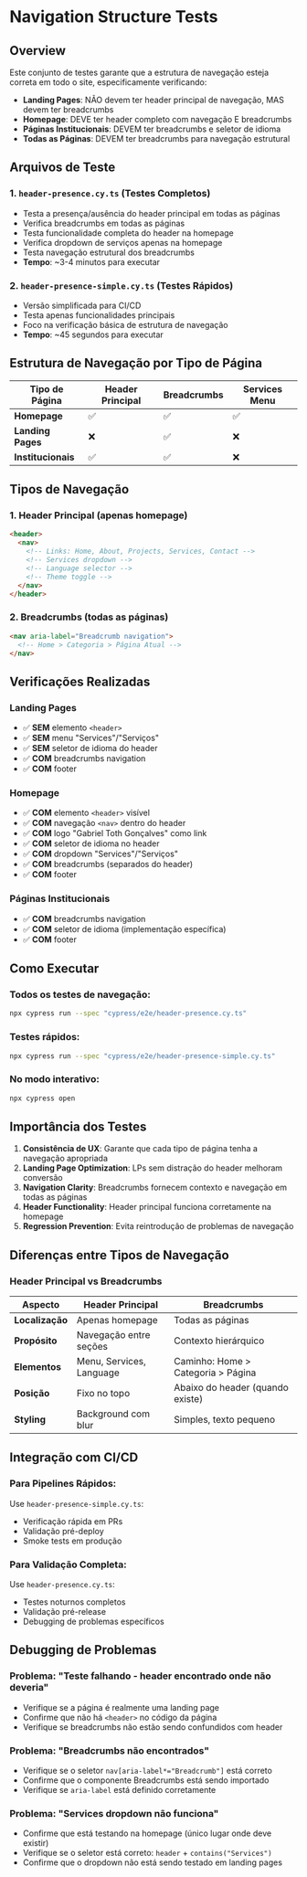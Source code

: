 # Navigation Structure Tests

## Overview

Este conjunto de testes garante que a estrutura de navegação esteja correta em todo o site, especificamente verificando:

- **Landing Pages**: NÃO devem ter header principal de navegação, MAS devem ter breadcrumbs
- **Homepage**: DEVE ter header completo com navegação E breadcrumbs
- **Páginas Institucionais**: DEVEM ter breadcrumbs e seletor de idioma
- **Todas as Páginas**: DEVEM ter breadcrumbs para navegação estrutural

## Arquivos de Teste

### 1. `header-presence.cy.ts` (Testes Completos)
- Testa a presença/ausência do header principal em todas as páginas
- Verifica breadcrumbs em todas as páginas
- Testa funcionalidade completa do header na homepage
- Verifica dropdown de serviços apenas na homepage
- Testa navegação estrutural dos breadcrumbs
- **Tempo**: ~3-4 minutos para executar

### 2. `header-presence-simple.cy.ts` (Testes Rápidos)
- Versão simplificada para CI/CD
- Testa apenas funcionalidades principais
- Foco na verificação básica de estrutura de navegação
- **Tempo**: ~45 segundos para executar

## Estrutura de Navegação por Tipo de Página

| Tipo de Página | Header Principal | Breadcrumbs | Services Menu |
|----------------|------------------|-------------|---------------|
| **Homepage** | ✅ | ✅ | ✅ |
| **Landing Pages** | ❌ | ✅ | ❌ |
| **Institucionais** | ✅ | ✅ | ❌ |

## Tipos de Navegação

### 1. Header Principal (apenas homepage)
```html
<header>
  <nav>
    <!-- Links: Home, About, Projects, Services, Contact -->
    <!-- Services dropdown -->
    <!-- Language selector -->
    <!-- Theme toggle -->
  </nav>
</header>
```

### 2. Breadcrumbs (todas as páginas)
```html
<nav aria-label="Breadcrumb navigation">
  <!-- Home > Categoria > Página Atual -->
</nav>
```

## Verificações Realizadas

### Landing Pages
- ✅ **SEM** elemento `<header>`
- ✅ **SEM** menu "Services"/"Serviços"
- ✅ **SEM** seletor de idioma do header
- ✅ **COM** breadcrumbs navigation
- ✅ **COM** footer

### Homepage
- ✅ **COM** elemento `<header>` visível
- ✅ **COM** navegação `<nav>` dentro do header
- ✅ **COM** logo "Gabriel Toth Gonçalves" como link
- ✅ **COM** seletor de idioma no header
- ✅ **COM** dropdown "Services"/"Serviços"
- ✅ **COM** breadcrumbs (separados do header)
- ✅ **COM** footer

### Páginas Institucionais
- ✅ **COM** breadcrumbs navigation
- ✅ **COM** seletor de idioma (implementação específica)
- ✅ **COM** footer

## Como Executar

### Todos os testes de navegação:
```bash
npx cypress run --spec "cypress/e2e/header-presence.cy.ts"
```

### Testes rápidos:
```bash
npx cypress run --spec "cypress/e2e/header-presence-simple.cy.ts"
```

### No modo interativo:
```bash
npx cypress open
```

## Importância dos Testes

1. **Consistência de UX**: Garante que cada tipo de página tenha a navegação apropriada
2. **Landing Page Optimization**: LPs sem distração do header melhoram conversão
3. **Navigation Clarity**: Breadcrumbs fornecem contexto e navegação em todas as páginas
4. **Header Functionality**: Header principal funciona corretamente na homepage
5. **Regression Prevention**: Evita reintrodução de problemas de navegação

## Diferenças entre Tipos de Navegação

### Header Principal vs Breadcrumbs

| Aspecto | Header Principal | Breadcrumbs |
|---------|------------------|-------------|
| **Localização** | Apenas homepage | Todas as páginas |
| **Propósito** | Navegação entre seções | Contexto hierárquico |
| **Elementos** | Menu, Services, Language | Caminho: Home > Categoria > Página |
| **Posição** | Fixo no topo | Abaixo do header (quando existe) |
| **Styling** | Background com blur | Simples, texto pequeno |

## Integração com CI/CD

### Para Pipelines Rápidos:
Use `header-presence-simple.cy.ts`:
- Verificação rápida em PRs
- Validação pré-deploy
- Smoke tests em produção

### Para Validação Completa:
Use `header-presence.cy.ts`:
- Testes noturnos completos
- Validação pré-release
- Debugging de problemas específicos

## Debugging de Problemas

### Problema: "Teste falhando - header encontrado onde não deveria"
- Verifique se a página é realmente uma landing page
- Confirme que não há `<header>` no código da página
- Verifique se breadcrumbs não estão sendo confundidos com header

### Problema: "Breadcrumbs não encontrados"
- Verifique se o seletor `nav[aria-label*="Breadcrumb"]` está correto
- Confirme que o componente Breadcrumbs está sendo importado
- Verifique se `aria-label` está definido corretamente

### Problema: "Services dropdown não funciona"
- Confirme que está testando na homepage (único lugar onde deve existir)
- Verifique se o seletor está correto: `header` + `contains("Services")`
- Confirme que o dropdown não está sendo testado em landing pages 
